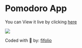 # Pomodoro App

You can View it live by clicking [here](https://fifolio-calculator.netlify.app/)

![](https://i.ibb.co/w0v9PJm/s.png,"screenshot")

Coded with 💙 by: [fifolio](https://github.com/fifolio)
